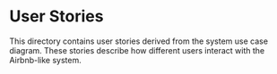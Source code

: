 # User Stories

This directory contains user stories derived from the system use case diagram. These stories describe how different users interact with the Airbnb-like system.
